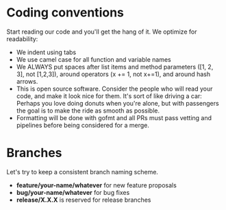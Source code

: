# Coding conventions
Start reading our code and you'll get the hang of it. We optimize for readability:

- We indent using tabs
- We use camel case for all function and variable names
- We ALWAYS put spaces after list items and method parameters ([1, 2, 3], not [1,2,3]),
around operators (x += 1, not x+=1), and around hash arrows.
- This is open source software. Consider the people who will read your code, and make it
look nice for them. It's sort of like driving a car: Perhaps you love doing donuts when
you're alone, but with passengers the goal is to make the ride as smooth as possible.
- Formatting will be done with gofmt and all PRs must pass vetting and pipelines before
being considered for a merge.

# Branches
Let's try to keep a consistent branch naming scheme.

- **feature/your-name/whatever** for new feature proposals
- **bug/your-name/whatever** for bug fixes
- **release/X.X.X** is reserved for release branches
